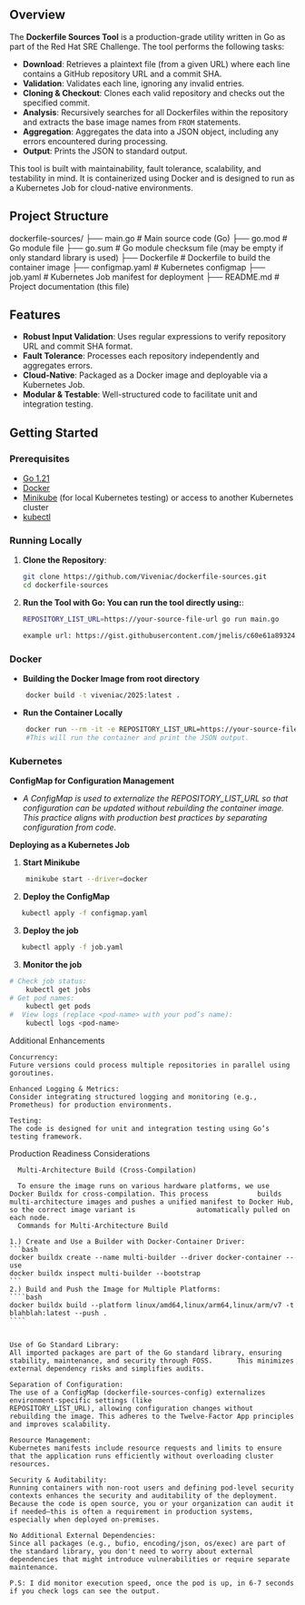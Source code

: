## Overview

The **Dockerfile Sources Tool** is a production-grade utility written in Go as part of the Red Hat SRE Challenge. The tool performs the following tasks:

- **Download**: Retrieves a plaintext file (from a given URL) where each line contains a GitHub repository URL and a commit SHA.
- **Validation**: Validates each line, ignoring any invalid entries.
- **Cloning & Checkout**: Clones each valid repository and checks out the specified commit.
- **Analysis**: Recursively searches for all Dockerfiles within the repository and extracts the base image names from `FROM` statements.
- **Aggregation**: Aggregates the data into a JSON object, including any errors encountered during processing.
- **Output**: Prints the JSON to standard output.

This tool is built with maintainability, fault tolerance, scalability, and testability in mind. It is containerized using Docker and is designed to run as a Kubernetes Job for cloud-native environments.

## Project Structure
dockerfile-sources/ ├── main.go # Main source code (Go) ├── go.mod # Go module file ├── go.sum # Go module checksum file (may be empty if only standard library is used) ├── Dockerfile # Dockerfile to build the container image ├── configmap.yaml # Kubernetes configmap ├── job.yaml # Kubernetes Job manifest for deployment ├── README.md # Project documentation (this file) 


## Features

- **Robust Input Validation**: Uses regular expressions to verify repository URL and commit SHA format.
- **Fault Tolerance**: Processes each repository independently and aggregates errors.
- **Cloud-Native**: Packaged as a Docker image and deployable via a Kubernetes Job.
- **Modular & Testable**: Well-structured code to facilitate unit and integration testing.

## Getting Started

### Prerequisites

- [Go 1.21](https://golang.org/dl/)
- [Docker](https://www.docker.com/)
- [Minikube](https://minikube.sigs.k8s.io/docs/start/) (for local Kubernetes testing) or access to another Kubernetes cluster
- [kubectl](https://kubernetes.io/docs/tasks/tools/)

### Running Locally

1. **Clone the Repository**:
   ```bash
   git clone https://github.com/Viveniac/dockerfile-sources.git
   cd dockerfile-sources

2. **Run the Tool with Go: You can run the tool directly using:**:
    ```bash
    REPOSITORY_LIST_URL=https://your-source-file-url go run main.go

    example url: https://gist.githubusercontent.com/jmelis/c60e61a893248244dc4fa12b946585c4/raw/25d39f67f2405330a6314cad64fac423a171162c/sources.txt

### Docker

- **Building the Docker Image from root directory**
```bash
    docker build -t viveniac/2025:latest .
```
- **Run the Container Locally**
```bash
    docker run --rm -it -e REPOSITORY_LIST_URL=https://your-source-file-url viveniac/2025:latest
    #This will run the container and print the JSON output.
```

### Kubernetes

**ConfigMap for Configuration Management**
 - *A ConfigMap is used to externalize the REPOSITORY_LIST_URL so that configuration can be updated without rebuilding the container image. This practice aligns with production best practices by separating configuration from code.*

**Deploying as a Kubernetes Job**
1. **Start Minikube**
```bash
    minikube start --driver=docker
```
2. **Deploy the ConfigMap**
```bash
   kubectl apply -f configmap.yaml
```
3. **Deploy the job**
```bash
   kubectl apply -f job.yaml
```
3. **Monitor the job**
```bash
# Check job status:
    kubectl get jobs
# Get pod names:
    kubectl get pods
#  View logs (replace <pod-name> with your pod’s name):
    kubectl logs <pod-name>
```

Additional Enhancements

    Concurrency:
    Future versions could process multiple repositories in parallel using goroutines.

    Enhanced Logging & Metrics:
    Consider integrating structured logging and monitoring (e.g., Prometheus) for production environments.

    Testing:
    The code is designed for unit and integration testing using Go’s testing framework.

Production Readiness Considerations

      Multi-Architecture Build (Cross-Compilation)

      To ensure the image runs on various hardware platforms, we use Docker Buildx for cross-compilation. This process            builds multi-architecture images and pushes a unified manifest to Docker Hub, so the correct image variant is               automatically pulled on each node.
      Commands for Multi-Architecture Build

    1.) Create and Use a Builder with Docker-Container Driver:
    ```bash
    docker buildx create --name multi-builder --driver docker-container --use
    docker buildx inspect multi-builder --bootstrap
    ```
    2.) Build and Push the Image for Multiple Platforms:
    ````bash
    docker buildx build --platform linux/amd64,linux/arm64,linux/arm/v7 -t blahblah:latest --push .
    ````


    Use of Go Standard Library:
    All imported packages are part of the Go standard library, ensuring stability, maintenance, and security through FOSS.      This minimizes external dependency risks and simplifies audits.

    Separation of Configuration:
    The use of a ConfigMap (dockerfile-sources-config) externalizes environment-specific settings (like                   REPOSITORY_LIST_URL), allowing configuration changes without rebuilding the image. This adheres to the Twelve-Factor App principles and improves scalability.

    Resource Management:
    Kubernetes manifests include resource requests and limits to ensure that the application runs efficiently without overloading cluster resources.

    Security & Auditability:
    Running containers with non-root users and defining pod-level security contexts enhances the security and auditability of the deployment. Because the code is open source, you or your organization can audit it if needed—this is often a requirement in production systems, especially when deployed on-premises.

    No Additional External Dependencies:
    Since all packages (e.g., bufio, encoding/json, os/exec) are part of the standard library, you don't need to worry about external dependencies that might introduce vulnerabilities or require separate maintenance.

    P.S: I did monitor execution speed, once the pod is up, in 6-7 seconds if you check logs can see the output.




